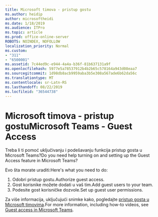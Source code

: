 ```yaml
---
title: Microsoft timova - pristup gostu
ms.author: heidip
author: microsoftheidi
ms.date: 1/18/2019
ms.audience: ITPro
ms.topic: article
ms.prod: office-online-server
ROBOTS: NOINDEX, NOFOLLOW
localization_priority: Normal
ms.custom:
- "311"
- "6500001"
ms.assetid: 7c44ed9c-e944-4a4a-b36f-81b637131a9f
ms.openlocfilehash: 5977e5a78537912b4b2b65c578164a943d08eaa7
ms.sourcegitcommit: 1d98db8acb9959aba3b5e308a567ade6b62da56c
ms.translationtype: MT
ms.contentlocale: sr-Latn-RS
ms.lasthandoff: 08/22/2019
ms.locfileid: "36544738"
---
```

# <a name="microsoft-teams---guest-access"></a><span data-ttu-id="fd2a3-102">Microsoft timova - pristup gostu</span><span class="sxs-lookup"><span data-stu-id="fd2a3-102">Microsoft Teams - Guest Access</span></span>

<span data-ttu-id="fd2a3-103">Treba li ti pomoć uključivanju i podešavanju funkcija pristup gosta u Microsoft Teams?</span><span class="sxs-lookup"><span data-stu-id="fd2a3-103">Do you need help turning on and setting up the Guest Access feature in Microsoft Teams?</span></span>

<span data-ttu-id="fd2a3-104">Evo šta morate uraditi:</span><span class="sxs-lookup"><span data-stu-id="fd2a3-104">Here's what you need to do:</span></span>

1. <span data-ttu-id="fd2a3-105">Odobri pristup gostu.</span><span class="sxs-lookup"><span data-stu-id="fd2a3-105">Authorize guest access.</span></span>
1. <span data-ttu-id="fd2a3-106">Gost korisnike možete dodati u vaš tim.</span><span class="sxs-lookup"><span data-stu-id="fd2a3-106">Add guest users to your team.</span></span>
1. <span data-ttu-id="fd2a3-107">Podesite gost korisničke dozvole.</span><span class="sxs-lookup"><span data-stu-id="fd2a3-107">Set up guest user permissions.</span></span>

<span data-ttu-id="fd2a3-108">Za više informacija, uključujući snimke kako, pogledajte [pristup gosta u Microsoft timovima](https://docs.microsoft.com/microsoftteams/guest-access).</span><span class="sxs-lookup"><span data-stu-id="fd2a3-108">For more information, including how-to videos, see [Guest access in Microsoft Teams](https://docs.microsoft.com/microsoftteams/guest-access).</span></span>
